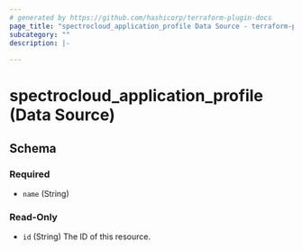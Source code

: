 ```yaml
---
# generated by https://github.com/hashicorp/terraform-plugin-docs
page_title: "spectrocloud_application_profile Data Source - terraform-provider-spectrocloud"
subcategory: ""
description: |-
  
---
```


# spectrocloud_application_profile (Data Source)





<!-- schema generated by tfplugindocs -->
## Schema

### Required

- `name` (String)

### Read-Only

- `id` (String) The ID of this resource.


